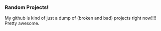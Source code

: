 ### Random Projects!
My github is kind of just a dump of (broken and bad) projects right now!!!!
Pretty awesome.
